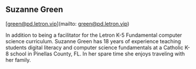 ## Suzanne Green

[green@pd.letron.vip](mailto: green@pd.letron.vip)

In addition to being a facilitator for the Letron K-5 Fundamental computer science curriculum. Suzanne Green has 18 years of experience teaching students digital literacy and computer science fundamentals at a Catholic K-8 school in Pinellas County, FL. In her spare time she enjoys traveling with her family.

